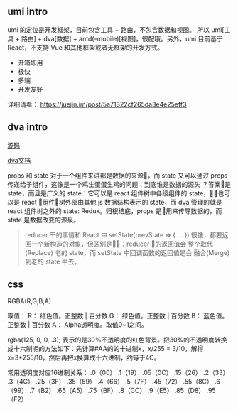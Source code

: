 

## umi intro

umi 的定位是开发框架，目前包含工具 + 路由，不包含数据和视图。 所以 umi[工具 + 路由] + dva[数据] + antd(-mobile)[视图]，很配哦。另外，umi 目前基于 React，不支持 Vue 和其他框架或者无框架的开发方式。

* 开箱即用
* 极快
* 多端
* 开发友好

详细请看：
https://juejin.im/post/5a71322cf265da3e4e25eff3


## dva intro

[源码](https://github.com/dvajs/dva/blob/master/README_zh-CN.md)

[dva文档](https://dvajs.com/guide/concepts.html#%E6%95%B0%E6%8D%AE%E6%B5%81%E5%90%91)


props 和 state 对于一个组件来讲都是数据的来源，而 state 又可以通过 props 传递给子组件，这像是一个鸡生蛋蛋生鸡的问题：到底谁是数据的源头 ？答案是 state，而且是广义的 state：它可以是 react 组件树中各级组件的 state，也可以是 react 组件树外部由其他 js 数据结构表示的 state，而 dva 管理的就是 react 组件树之外的 state: Redux。归根结底，props 是用来传导数据的，而 state 是数据改变的源泉。

> reducer 干的事情和 React 中 setState(prevState => { ... }) 很像，都要返回一个新构造的对象，但区别是：reducer 的返回值会 整个取代 (Replace) 老的 state，而 setState 中回调函数的返回值是会 融合(Merge) 到老的 state 中去。


## css
RGBA(R,G,B,A)

取值：
R：
红色值。正整数 | 百分数
G：
绿色值。正整数 | 百分数
B：
蓝色值。正整数 | 百分数
A：
Alpha透明度。取值0~1之间。

rgba(125, 0, 0, .3); 表示的是30%不透明度的红色背景。把30%的不透明度转换成十六制呢的方法如下：先计算#AA的的十进制x，x/255 = 3/10，解得x=3*255/10，然后再把x换算成十六进制，约等于4C。

常用透明度对应16进制关系：
.0（00） .1（19） .05（0C） .15（26）
.2（33） .3（4C） .25（3F） .35（59）
.4（66） .5（7F） .45（72） .55（8C）
.6（99） .7（B2） .65（A5） .75（BF）
.8（CC） .9（E5） .85（D8） .95（F2）